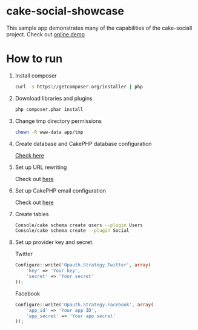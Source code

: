 cake-social-showcase
====================

This sample app demonstrates many of the capabilities of the cake-sociall project.
Check out [online demo](http://cake-social-showcase.misfrog.com)

How to run
====================

1. Install composer

	```bash
	curl -s https://getcomposer.org/installer | php
	```
	
2. Download libraries and plugins

	```bash
	php composer.phar install
	```
	
3. Change tmp directory permissions

	```bash
	chown -R www-data app/tmp
	```
	
4. Create database and CakePHP database configuration
	
	[Check here](http://book.cakephp.org/2.0/en/getting-started.html#blog-tutorial)
	
5. Set up URL rewriting

	Check out [here](http://book.cakephp.org/2.0/en/installation/url-rewriting.html)

6. Set up CakePHP email configuration

	Check out [here](http://book.cakephp.org/2.0/en/core-utility-libraries/email.html)
	

7. Create tables

	```bash
	Console/cake schema create users --plugin Users
	Console/cake schema create --plugin Social
	```

8. Set up provider key and secret.

	Twitter
	```php
	Configure::write('Opauth.Strategy.Twitter', array(
        'key' => 'Your key',
        'secret' => 'Your secret'
	));
	```

	Facebook
	```php
	Configure::write('Opauth.Strategy.Facebook', array(
        'app_id' => 'Your app ID',
        'app_secret' => 'Your app secret'
	));
	```
	

